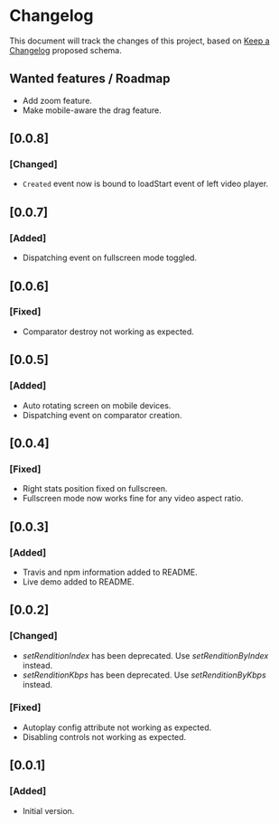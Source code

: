 # Changelog

This document will track the changes of this project, based on [Keep a Changelog](https://keepachangelog.com/en/1.0.0/) proposed schema.

## Wanted features / Roadmap
- Add zoom feature.
- Make mobile-aware the drag feature.

## [0.0.8]
### [Changed]
- ```Created``` event now is bound to loadStart event of left video player.

## [0.0.7]
### [Added]
- Dispatching event on fullscreen mode toggled.

## [0.0.6]
### [Fixed]
- Comparator destroy not working as expected.

## [0.0.5]
### [Added]
- Auto rotating screen on mobile devices.
- Dispatching event on comparator creation.

## [0.0.4]
### [Fixed]
- Right stats position fixed on fullscreen.
- Fullscreen mode now works fine for any video aspect ratio.

## [0.0.3]
### [Added]
- Travis and npm information added to README.
- Live demo added to README.

## [0.0.2]
### [Changed]
- *setRenditionIndex* has been deprecated. Use *setRenditionByIndex* instead.
- *setRenditionKbps* has been deprecated. Use *setRenditionByKbps* instead.
### [Fixed]
- Autoplay config attribute not working as expected.
- Disabling controls not working as expected.

## [0.0.1]
### [Added]
- Initial version.
